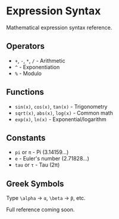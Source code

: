 # Expression Syntax

Mathematical expression syntax reference.

## Operators

- `+`, `-`, `*`, `/` - Arithmetic
- `^` - Exponentiation
- `%` - Modulo

## Functions

- `sin(x)`, `cos(x)`, `tan(x)` - Trigonometry
- `sqrt(x)`, `abs(x)`, `log(x)` - Common math
- `exp(x)`, `ln(x)` - Exponential/logarithm

## Constants

- `pi` or `π` - Pi (3.14159...)
- `e` - Euler's number (2.71828...)
- `tau` or `τ` - Tau (2π)

## Greek Symbols

Type `\alpha` → `α`, `\beta` → `β`, etc.

Full reference coming soon.
